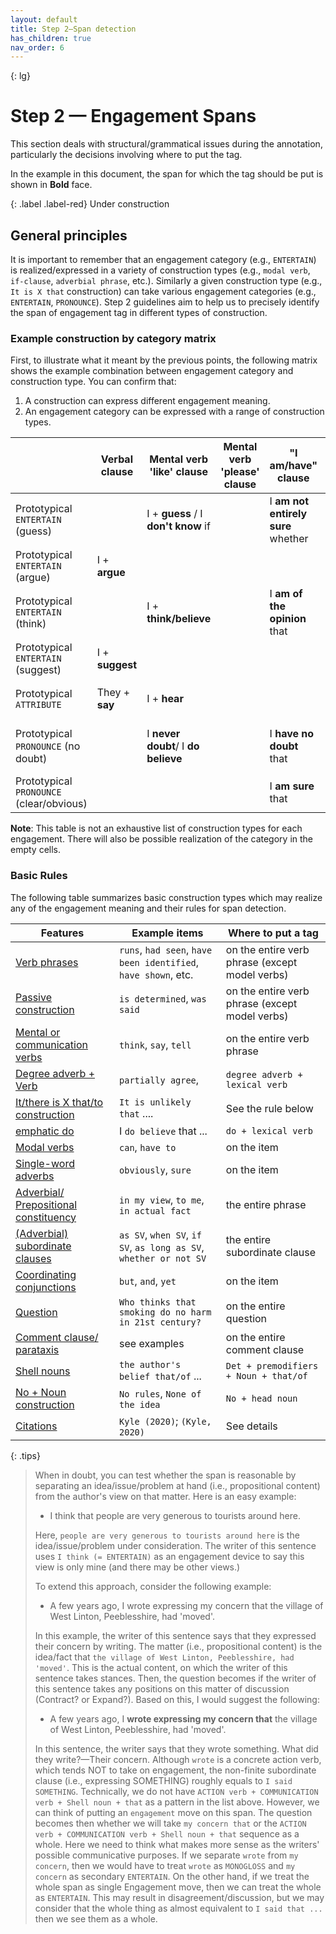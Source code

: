```yaml
---
layout: default
title: Step 2–Span detection
has_children: true
nav_order: 6
---
```


{: lg}

# Step 2 — Engagement Spans

This section deals with structural/grammatical issues during the annotation, particularly the decisions involving where to put the tag. 

In the example in this document, the span for which the tag should be put is shown in **Bold** face. 

{: .label .label-red}
Under construction


## General principles

It is important to remember that an engagement category (e.g., `ENTERTAIN`) is realized/expressed in a variety of construction types (e.g., `modal verb`, `if-clause`, `adverbial phrase`, etc.). 
Similarly a given construction type (e.g., `It is X that` construction) can take various engagement categories (e.g., `ENTERTAIN`, `PRONOUNCE`).
Step 2 guidelines aim to help us to precisely identify the span of engagement tag in different types of construction. 

### Example construction by category matrix

First, to illustrate what it meant by the previous points, the following matrix shows the example combination between engagement category and construction type. You can confirm that:

1. A construction can express different engagement meaning.
2. An engagement category can be expressed with a range of construction types.


|                                          | Verbal clause   | Mental verb 'like' clause           | Mental verb 'please' clause | "I am/have" clause                 | "It/there is x that/to" clause                         | Prep. phrase                 | Adv. gp; Prep. Phrase         | Predicator               |                                          |
| ---------------------------------------- | --------------- | ----------------------------------- | --------------------------- | ---------------------------------- | ------------------------------------------------------ | ---------------------------- | ----------------------------- | ------------------------ | ---------------------------------------- |
| Prototypical `ENTERTAIN` (guess)         |                 | I + **guess** / I **don't know** if |                             | I **am not entirely sure** whether |                                                        |                              | `presumably`                  |                          | Prototypical `ENTERTAIN` (guess)         |
| Prototypical `ENTERTAIN` (argue)         | I + **argue**   |                                     |                             |                                    | **It is arguable** that                                |                              | arguably                      |                          | Prototypical `ENTERTAIN` (argue)         |
| Prototypical `ENTERTAIN` (think)         |                 | I + **think/believe**               |                             | I **am of the opinion** that       | **It is possible** that, **It's likely** that          | **in my opinion**, **to me** | **perhaps**, **probably**     | X **is likely** to       | Prototypical `ENTERTAIN` (think)         |
| Prototypical `ENTERTAIN` (suggest)       | I + **suggest** |                                     |                             |                                    |                                                        |                              | **tentatively**               |                          | Prototypical `ENTERTAIN` (suggest)       |
| Prototypical `ATTRIBUTE`                 | They + **say**  | I + **hear**                        |                             |                                    | **It is said/reported** that                           | **According to X**           | **reportedly**, **allegedly** | X **is said/rumored** to | Prototypical `ATTRIBUTE`                 |
| Prototypical `PRONOUNCE` (no doubt)      |                 | I **never doubt**/ I **do believe** |                             | I **have no doubt** that           | **There is no doubt** that, **it is indubitable** that |                              | **indubitably**, **no doubt** |                          | Prototypical `PRONOUNCE` (no doubt)      |
| Prototypical `PRONOUNCE` (clear/obvious) |                 |                                     |                             | I **am sure** that                 | **It is clear** that                                   |                              | **clearly**, **obviously**    |                          | Prototypical `PRONOUNCE` (clear/obvious) |

**Note**: This table is not an exhaustive list of construction types for each engagement. There will also be possible realization of the category in the empty cells.

### Basic Rules

The following table summarizes basic construction types which may realize any of the engagement meaning and their rules for span detection. 

| Features                                                                                                                 | Example items                                                     | Where to put a tag                             |
| ------------------------------------------------------------------------------------------------------------------------ | ----------------------------------------------------------------- | ---------------------------------------------- |
| [Verb phrases](#verb-phrases)                                                                                            | `runs`, `had seen`, `have been identified`, `have shown`, etc.    | on the entire verb phrase (except model verbs) |
| [Passive construction](#passive-construction)                                                                            | `is determined`, `was said`                                       | on the entire verb phrase (except model verbs) |
| [Mental or communication verbs](#mental-or-communication-verbs)                                                          | `think`, `say`, `tell`                                            | on the entire verb phrase                      |
| [Degree adverb + Verb](#degree-adverb--lexical-verb)                                                                     | `partially agree`,                                                | `degree adverb + lexical verb`                 |
| [It/there is X that/to construction](#it-is-x-thatto-as-interpersonal-metaphor)                                          | `It is unlikely that` ....                                        | See the rule below                             |
| [emphatic do](#emphatic-do)                                                                                              | I `do believe` that ...                                           | `do + lexical verb`                            |
| [Modal verbs](#modal-verbs)                                                                                              | `can`, `have to`                                                  | on the item                                    |
| [Single-word adverbs](#single-word-adverbs)                                                                              | `obviously`, `sure`                                               | on the item                                    |
| [Adverbial/ Prepositional constituency](#multi-word-adverbs-adverbial-and-prepositional-constituency)                    | `in my view`, `to me`, `in actual fact`                           | the entire phrase                              |
| [(Adverbial) subordinate clauses](#subordinate-clauseincluding-both-single-word-and-multi-word-subordinate-conjunctions) | `as SV`, `when SV`, `if SV`, `as long as SV`, `whether or not SV` | the entire subordinate clause                  |
| [Coordinating conjunctions](#coordinating-conjunctions)                                                                  | `but`, `and`, `yet`                                               | on the item                                    |
| [Question](#questions)                                                                                                   | `Who thinks that smoking do no harm in 21st century?`             | on the entire question                         |
| [Comment clause/ parataxis](#comment-clauseparataxis)                                                                    | see examples                                                      | on the entire comment clause                   |
| [Shell nouns](#nominalized-construction)                                                                                 | `the author's belief that/of` ...                                 | `Det + premodifiers + Noun + that/of`          |
| [No + Noun construction](#no--noun-construction)                                                                         | `No rules`, `None of the idea`                                    | `No + head noun`                               |
| [Citations](#citations)                                                                                                  | `Kyle (2020)`; `(Kyle, 2020)`                                     | See details                                    |





{: .tips}
>When in doubt, you can test whether the span is reasonable by separating an idea/issue/problem at hand (i.e., propositional content) from the author's view on that matter.
> Here is an easy example:
> - I think that people are very generous to tourists around here.
>
> Here, `people are very generous to tourists around here` is the idea/issue/problem under consideration. The writer of this sentence uses `I think (= ENTERTAIN)` as an engagement device to say this view is only mine (and there may be other views.)
> 
>To extend this approach, consider the following example:
> - A few years ago, I wrote expressing my concern that the village of West Linton, Peeblesshire, had 'moved'.
>
> In this example, the writer of this sentence says that they expressed their concern by writing. The matter (i.e., propositional content) is the idea/fact that `the village of West Linton, Peeblesshire, had 'moved'`.
> This is the actual content, on which the writer of this sentence takes stances. Then, the question becomes if the writer of this sentence takes any positions on this matter of discussion (Contract? or Expand?). 
> Based on this, I would suggest the following:
>
>- A few years ago, I **wrote expressing my concern that** the village of West Linton, Peeblesshire, had 'moved'.
>
> In this sentence, the writer says that they wrote something. What did they write?—Their concern. Although `wrote` is a concrete action verb, which tends NOT to take on engagement, the non-finite subordinate clause (i.e., expressing SOMETHING) roughly equals to `I said SOMETHING`. Technically, we do not have `ACTION verb + COMMUNICATION verb + Shell noun + that` as a pattern in the list above. However, we can think of putting an `engagement` move on this span. The question becomes then whether we will take `my concern that` or the `ACTION verb + COMMUNICATION verb + Shell noun + that` sequence as a whole. Here we need to think what makes more sense as the writers' possible communicative purposes. If we separate `wrote` from `my concern`, then we would have to treat `wrote` as `MONOGLOSS` and `my concern` as secondary `ENTERTAIN`. On the other hand, if we treat the whole span as single Engagement move, then we can treat the whole as `ENTERTAIN`. This may result in disagreement/discussion, but we may consider that the whole thing as almost equivalent to `I said that ...` then we see them as a whole.